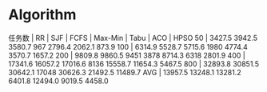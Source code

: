 # Algorithm
任务数 |     RR    |   SJF  |   FCFS   |   Max-Min  |   Tabu    |   ACO   |   HPSO
 50   |  3427.5    3942.5    3580.7       967        2796.4     2062.1      873.9
 100  |  6314.9    5528.7    5715.6       1980       4774.4     3570.7      1657.2
 200  |  9809.8    9860.5    9451         3878       8714.3     6318        2801.9
 400  |  17341.6   16057.2   17016.6      8136       15558.7    11654.3     5467.5
 800  | 32893.8    30851.5   30642.1      17048      30626.3    21492.5     11489.7
 AVG  |  13957.5   13248.1   13281.2      6401.8     12494.0    9019.5      4458.0
